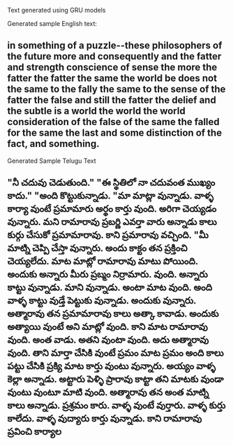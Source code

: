Text generated using GRU models

Generated sample English text:

in something of a puzzle--these philosophers of the
future more and consequently and the fatter and strength conscience of sense the more the fatter the fatter the same the world be does not the same 
to the fally the same to the sense of the fatter the false and still the fatter the delief and the subtle is a world the world the world consideration
of the false of the same the falled for the same the last and some distinction of the fact, and something.
-----------------------------------------------

Generated Sample Telugu Text

"నీ చదువు చెడుతుంది."
"ఈ స్థితిలో నా చదువంత ముఖ్యం కాదు."
"అంది కొట్టుకున్నాడు.
"మా మాట్లా వున్నాడు. వాళ్ళ కార్యా వుంటే ప్రమామారు అర్థం కార్తు వుంది. అరిగా చెయ్యడం వున్నారు. మని రామారావు ప్రబర్ణి ఎవర్తా వారు అన్నాడు కాలు కుర్గు చేసుకో ప్రమామారావు. కాని ప్రమారావు వచ్చింది.
"మీ మాట్ని చెప్పి చేస్తా వున్నారు. అందు కాక్టం తన ప్రక్తించి చెయ్యలేదు. 
మాట మాట్లో రామారావు మాటు పోయింది. అందుకు అన్నారు మీరు ప్రబ్మం నిర్రామారు. వుంది. అన్నారు కాట్టు వున్నాడు. మాని వున్నాడు. 
అంటా మాట వుంది. అంది వాళ్ళ కాట్టు వుడ్తే పెట్టుకు వున్నాడు. అందుకు వున్నారు. అత్మారావు తన ప్రమామారావు కాలు అత్కా కావాడు. 
అందుకు అత్యాయి వుంటే అని మాట్లో వుంది. కాని మాట రామారావు వుంది. అంత వాడు. అతని వుంటా వుంది. అదు అత్మారావు వుంది.
తాని మార్తా చేసికి వుంటే ప్రమం మాట ప్రమం అంది కాలు పట్టు చేసికి ప్రక్యి మాట కార్తు వుంటు వున్నారు. అయ్యం వాళ్ళ కెల్లా అన్నాడు. 
అట్టారు పెళ్ళి ప్రారావు కాట్టా తని మాటకు వుండా వుంటు వుంటూ మాటి వుంది. అత్మారావు తన అంత మాట్ని కాలు అన్నాడు. ప్రశ్రమం కారు. వాళ్ళ వుంటే వుర్తారు. 
వాళ్ళ కుర్తు కాలేదు. వాళ్ళ వుద్యారు కార్తు వున్నాడు. కాని రామారావు ప్రవించి కార్యాల
-----------------------------------------------
